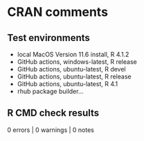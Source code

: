 # CRAN comments

## Test environments

- local MacOS Version 11.6 install, R 4.1.2
- GitHub actions, windows-latest, R release
- GitHub actions, ubuntu-latest, R devel
- GitHub actions, ubuntu-latest, R release
- GitHub actions, ubuntu-latest, R 4.1
- rhub package builder... 

## R CMD check results

0 errors | 0 warnings | 0 notes
